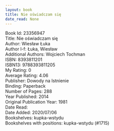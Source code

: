 ```yaml
---
layout: book
title: Nie oświadczam się
date_read: None
---
```


Book Id: 23356947<br />
Title: Nie oświadczam się<br />
Author: Wiesław Łuka<br />
Author l-f: Łuka, Wiesław<br />
Additional Authors: Wojciech Tochman<br />
ISBN: 8393811201<br />
ISBN13: 9788393811205<br />
My Rating: 0<br />
Average Rating: 4.06<br />
Publisher: Dowody na Istnienie<br />
Binding: Paperback<br />
Number of Pages: 288<br />
Year Published: 2014<br />
Original Publication Year: 1981<br />
Date Read: <br />
Date Added: 2020/07/06<br />
Bookshelves: kupka-wstydu<br />
Bookshelves with positions: kupka-wstydu (#1715)<br />

